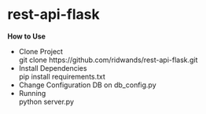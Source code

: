 # rest-api-flask

<b>How to Use</b>

<ul>
<li>Clone Project</li>
git clone https://github.com/ridwands/rest-api-flask.git
<li>Install Dependencies</li>
pip install requirements.txt
<li>Change Configuration DB on db_config.py</li>
<li>Running</li>
python server.py




